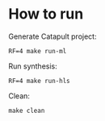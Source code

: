 # How to run

Generate Catapult project:
```
RF=4 make run-ml
```

Run synthesis:
```
RF=4 make run-hls
```

Clean:
```
make clean
```
